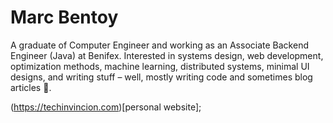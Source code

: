 # Marc Bentoy

A graduate of Computer Engineer and working as an Associate Backend Engineer (Java) at Benifex. Interested in systems design, web development, optimization methods, machine learning, distributed systems, minimal UI designs, and writing stuff – well, mostly writing code and sometimes blog articles 📝.

(https://techinvincion.com)[personal website];
